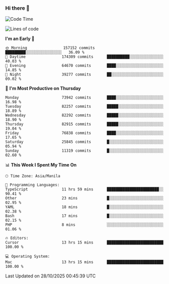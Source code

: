 ### Hi there 👋

<!--START_SECTION:waka-->
![Code Time](http://img.shields.io/badge/Code%20Time-6%2C425%20hrs%204%20mins-blue)

![Lines of code](https://img.shields.io/badge/From%20Hello%20World%20I%27ve%20Written-145.7%20million%20lines%20of%20code-blue)

**I'm an Early 🐤** 

```text
🌞 Morning                157152 commits      █████████░░░░░░░░░░░░░░░░   36.09 % 
🌆 Daytime                174309 commits      ██████████░░░░░░░░░░░░░░░   40.03 % 
🌃 Evening                64670 commits       ████░░░░░░░░░░░░░░░░░░░░░   14.85 % 
🌙 Night                  39277 commits       ██░░░░░░░░░░░░░░░░░░░░░░░   09.02 % 
```
📅 **I'm Most Productive on Thursday** 

```text
Monday                   73942 commits       ████░░░░░░░░░░░░░░░░░░░░░   16.98 % 
Tuesday                  82257 commits       █████░░░░░░░░░░░░░░░░░░░░   18.89 % 
Wednesday                82292 commits       █████░░░░░░░░░░░░░░░░░░░░   18.90 % 
Thursday                 82915 commits       █████░░░░░░░░░░░░░░░░░░░░   19.04 % 
Friday                   76838 commits       ████░░░░░░░░░░░░░░░░░░░░░   17.65 % 
Saturday                 25845 commits       █░░░░░░░░░░░░░░░░░░░░░░░░   05.94 % 
Sunday                   11319 commits       █░░░░░░░░░░░░░░░░░░░░░░░░   02.60 % 
```


📊 **This Week I Spent My Time On** 

```text
🕑︎ Time Zone: Asia/Manila

💬 Programming Languages: 
TypeScript               11 hrs 59 mins      ███████████████████████░░   90.41 % 
Other                    23 mins             █░░░░░░░░░░░░░░░░░░░░░░░░   02.95 % 
YAML                     18 mins             █░░░░░░░░░░░░░░░░░░░░░░░░   02.38 % 
Bash                     17 mins             █░░░░░░░░░░░░░░░░░░░░░░░░   02.15 % 
PHP                      8 mins              ░░░░░░░░░░░░░░░░░░░░░░░░░   01.06 % 

🔥 Editors: 
Cursor                   13 hrs 15 mins      █████████████████████████   100.00 % 

💻 Operating System: 
Mac                      13 hrs 15 mins      █████████████████████████   100.00 % 
```


 Last Updated on 28/10/2025 00:45:39 UTC
<!--END_SECTION:waka-->


<!--
**rad182/rad182** is a ✨ _special_ ✨ repository because its `README.md` (this file) appears on your GitHub profile.

Here are some ideas to get you started:

- 🔭 I’m currently working on ...
- 🌱 I’m currently learning ...
- 👯 I’m looking to collaborate on ...
- 🤔 I’m looking for help with ...
- 💬 Ask me about ...
- 📫 How to reach me: ...
- 😄 Pronouns: ...
- ⚡ Fun fact: ...
-->
